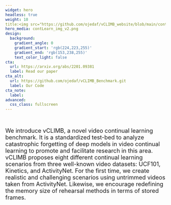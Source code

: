 ```yaml
---
widget: hero
headless: true
weight: 10
title:<img src="https://github.com/ojedaf/vCLIMB_website/blob/main/content/home/icon.png" align="left"> A Novel Video Class Incremental Learning Benchmark
hero_media: contLearn_img_v2.png
design:
  background:
    gradient_angle: 0
    gradient_start: 'rgb(224,223,255)'
    gradient_end: 'rgb(153,238,255)'
    text_color_light: false
cta:
  url: https://arxiv.org/abs/2201.09381
  label: Read our paper
cta_alt:
  url: https://github.com/ojedaf/vCLIMB_Benchmark.git
  label: Our Code
cta_note:
  label:
advanced:
  css_class: fullscreen
---
```

<br>

<p style="font-size:18px;">We introduce vCLIMB, a novel video continual learning benchmark. It is a standardized test-bed to analyze catastrophic forgetting of deep models in video continual learning to promote and facilitate research in this area. vCLIMB proposes eight different continual learning scenarios from three well-known video datasets: UCF101, Kinetics, and ActivityNet. For the first time, we create realistic and challenging scenarios using untrimmed videos taken from ActivityNet. Likewise, we encourage redefining the memory size of rehearsal methods in terms of stored frames. </p>

<br>

<!-- <a class="github-button" href="https://github.com/wowchemy/wowchemy-hugo-modules" data-icon="octicon-star" data-size="large" data-show-count="true" aria-label="Star Wowchemy Website Builder for Hugo">Star Wowchemy Website Builder for Hugo</a><br><a class="github-button" href="https://github.com/wowchemy/starter-hugo-online-course" data-icon="octicon-star" data-size="large" data-show-count="true" aria-label="Star the Online Course template">Star the Online Course template</a><script async defer src="https://buttons.github.io/buttons.js"></script> -->
